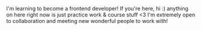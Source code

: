 I'm learning to become a frontend developer! If you're here, hi :)
anything on here right now is just practice work & course stuff <3
I'm extremely open to collaboration and meeting new wonderful people to work with!
<!---
rbrickmn/rbrickmn is a ✨ special ✨ repository because its `README.md` (this file) appears on your GitHub profile.
You can click the Preview link to take a look at your changes.
--->
